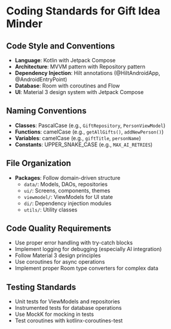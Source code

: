 # Coding Standards for Gift Idea Minder

## Code Style and Conventions
- **Language**: Kotlin with Jetpack Compose
- **Architecture**: MVVM pattern with Repository pattern
- **Dependency Injection**: Hilt annotations (@HiltAndroidApp, @AndroidEntryPoint)
- **Database**: Room with coroutines and Flow
- **UI**: Material 3 design system with Jetpack Compose

## Naming Conventions
- **Classes**: PascalCase (e.g., `GiftRepository`, `PersonViewModel`)
- **Functions**: camelCase (e.g., `getAllGifts()`, `addNewPerson()`)
- **Variables**: camelCase (e.g., `giftTitle`, `personName`)
- **Constants**: UPPER_SNAKE_CASE (e.g., `MAX_AI_RETRIES`)

## File Organization
- **Packages**: Follow domain-driven structure
  - `data/`: Models, DAOs, repositories
  - `ui/`: Screens, components, themes
  - `viewmodel/`: ViewModels for UI state
  - `di/`: Dependency injection modules
  - `utils/`: Utility classes

## Code Quality Requirements
- Use proper error handling with try-catch blocks
- Implement logging for debugging (especially AI integration)
- Follow Material 3 design principles
- Use coroutines for async operations
- Implement proper Room type converters for complex data

## Testing Standards
- Unit tests for ViewModels and repositories
- Instrumented tests for database operations
- Use MockK for mocking in tests
- Test coroutines with kotlinx-coroutines-test